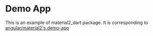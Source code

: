 # Demo App

This is an example of material2_dart package. It is corresponding to [angular/material2's demo-app](https://github.com/angular/material2/tree/master/src/demo-app)
